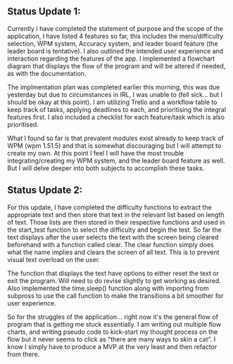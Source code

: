 ## Status Update 1:

 Currently I have completed the statement of purpose and the scope of the application, I have listed 4 features so far, this includes the menu/difficulty selection, WPM system, Accuracy system, and leader board feature (the leader board is tentative). I also outlined the intended user experience and interaction regarding the features of the app. I implemented a flowchart diagram that displays the flow of the program and will be altered if needed, as with the documentation.

The implmentation plan was completed earlier this morning, this was due yesterday but due to circumstances in IRL, I was unable to (fell sick... but I should be okay at this point). I am utilizing Trello and a workflow table to keep track of tasks, applying deadlines to each, and prioritising the integral features first. I also included a checklist for each feature/task which is also prioritised.

What I found so far is that prevalent modules exist already to keep track of WPM (wpm 1.51.5) and that is somewhat discouraging but I will attempt to create my own. At this point I feel I will have the most trouble integrating/creating my WPM system, and the leader board feature as well. But I will delve deeper into both subjects to accomplish these tasks.


## Status Update 2:

For this update, I have completed the difficulty functions to extract the appropriate text and then store that text in the relevant list based on length of text. Those lists are then stored in their respective functions and used in the start_test function to select the difficulty and begin the test. So far the text displays after the user selects the text with the screen being cleared beforehand with a function called clear. The clear function simply does what the name implies and clears the screen of all text. This is to prevent visual text overload on the user. 

The function that displays the text have options to either reset the text or exit the program. Will need to do revise slightly to get working as desired. Also implemented the time.sleep() function along with importing from subpross to use the call function to make the transitions a bit smoother for user experience.

So for the struggles of the application... right now it's the general flow of program that is getting me stuck essentially. I am writing out multiple flow charts, and writing pseudo code to kick-start my thought process on the flow but it never seems to click as "there are many ways to skin a cat". I know I simply have to produce a MVP at the very least and then refactor from there.